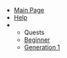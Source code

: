 * [Main Page](./)
* [Help](?Help)
* 
    * Quests
    * [Beginner](?Beginner_Quests)
    * [Generation 1](?Generation_1)
